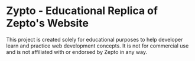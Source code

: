 # Zypto - Educational Replica of Zepto's Website

This project is created solely for educational purposes to help developer learn and practice web development concepts. It is not for commercial use and is not affiliated with or endorsed by Zepto in any way.
